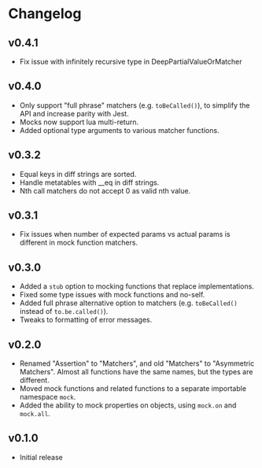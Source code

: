 # Changelog

## v0.4.1

- Fix issue with infinitely recursive type in DeepPartialValueOrMatcher

## v0.4.0

- Only support "full phrase" matchers (e.g. `toBeCalled()`), to simplify the API and increase parity with Jest.
- Mocks now support lua multi-return.
- Added optional type arguments to various matcher functions.

## v0.3.2

- Equal keys in diff strings are sorted.
- Handle metatables with __eq in diff strings.
- Nth call matchers do not accept 0 as valid nth value.

## v0.3.1

- Fix issues when number of expected params vs actual params is different in mock function matchers.

## v0.3.0

- Added a `stub` option to mocking functions that replace implementations.
- Fixed some type issues with mock functions and no-self.
- Added full phrase alternative option to matchers (e.g. `toBeCalled()` instead of `to.be.called()`).
- Tweaks to formatting of error messages.

## v0.2.0

- Renamed "Assertion" to "Matchers", and old "Matchers" to "Asymmetric Matchers". Almost all functions have the same
  names, but the types are different.
- Moved mock functions and related functions to a separate importable namespace `mock`.
- Added the ability to mock properties on objects, using `mock.on` and `mock.all`.

## v0.1.0

- Initial release
